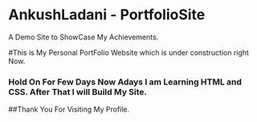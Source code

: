 # AnkushLadani - PortfolioSite
A Demo Site to ShowCase My Achievements.

#This is My Personal PortFolio Website which is under construction right Now.

### Hold On For Few Days Now Adays I am Learning HTML and CSS. After That I will Build My Site.

##Thank You For Visiting My Profile.

